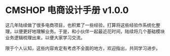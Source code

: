 # CMSHOP 电商设计手册 v1.0.0



这几年陆续做了很多电商项目，也积累了一些经验，打算将这些经验作系统化整理，以便更好地理解业务。于是，和小伙伴一起最近花时间，陆续将几个基础模块业务逻辑梳理出来，以便大家学习交流。

限于个人认知，这些内容肯定有考虑不全面的地方，欢迎指出，共同学习进步。

